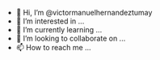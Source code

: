- 👋 Hi, I’m @victormanuelhernandeztumay
- 👀 I’m interested in ...
- 🌱 I’m currently learning ...
- 💞️ I’m looking to collaborate on ...
- 📫 How to reach me ...

<!---
victormanuelhernandeztumay/victormanuelhernandeztumay is a ✨ special ✨ repository because its `README.md` (this file) appears on your GitHub profile.
You can click the Preview link to take a look at your changes.
--->
